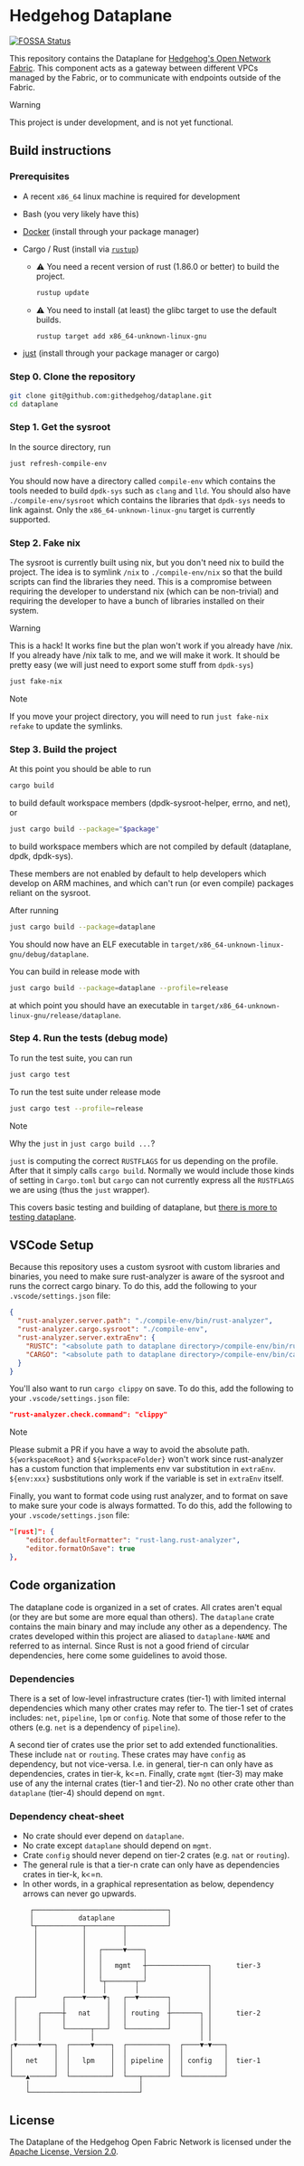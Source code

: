 # Hedgehog Dataplane
[![FOSSA Status](https://app.fossa.com/api/projects/custom%2B43661%2Fgithub.com%2Fgithedgehog%2Fdataplane.svg?type=shield)](https://app.fossa.com/projects/custom%2B43661%2Fgithub.com%2Fgithedgehog%2Fdataplane?ref=badge_shield)


This repository contains the Dataplane for [Hedgehog's Open Network
Fabric][fabric-docs]. This component acts as a gateway between different VPCs
managed by the Fabric, or to communicate with endpoints outside of the Fabric.

> [!WARNING]
> This project is under development, and is not yet functional.

[fabric-docs]: https://docs.githedgehog.com

## Build instructions

### Prerequisites

- A recent `x86_64` linux machine is required for development
- Bash (you very likely have this)
- [Docker][docker] (install through your package manager)
- Cargo / Rust (install via [`rustup`][rustup])

  * :warning: You need a recent version of rust (1.86.0 or better) to build the project.

    ```bash
    rustup update
    ```
  * :warning: You need to install (at least) the glibc target to use the default builds.

    ```bash
    rustup target add x86_64-unknown-linux-gnu
    ```

- [just][just] (install through your package manager or cargo)

[docker]: https://www.docker.com/
[rustup]: https://rustup.rs/
[just]: https://github.com/casey/just

### Step 0. Clone the repository

```bash
git clone git@github.com:githedgehog/dataplane.git
cd dataplane
```

### Step 1. Get the sysroot

In the source directory, run

```bash
just refresh-compile-env
```

You should now have a directory called `compile-env` which contains the tools needed to build `dpdk-sys` such as `clang` and `lld`.
You should also have `./compile-env/sysroot` which contains the libraries that `dpdk-sys` needs to link against.
Only the `x86_64-unknown-linux-gnu` target is currently supported.

### Step 2. Fake nix

The sysroot is currently built using nix, but you don't need nix to build the project.
The idea is to symlink `/nix` to `./compile-env/nix` so that the build scripts can find the libraries they need.
This is a compromise between requiring the developer to understand nix (which can be non-trivial) and requiring the developer to have a bunch of libraries installed on their system.

> [!WARNING]
> This is a hack!
> It works fine but the plan won't work if you already have /nix.
> If you already have /nix talk to me, and we will make it work.
> It should be pretty easy (we will just need to export some stuff
> from `dpdk-sys`)

```bash
just fake-nix
```

> [!NOTE]
> If you move your project directory, you will need to run `just fake-nix refake` to update the symlinks.

### Step 3. Build the project

At this point you should be able to run

```bash
cargo build
```

to build default workspace members (dpdk-sysroot-helper, errno, and net), or

```bash
just cargo build --package="$package"
```

to build workspace members which are not compiled by default (dataplane, dpdk, dpdk-sys).

These members are not enabled by default to help developers which develop on ARM machines, and which can't run (or even compile) packages reliant on the sysroot.

After running

```bash
just cargo build --package=dataplane
```

You should now have an ELF executable in `target/x86_64-unknown-linux-gnu/debug/dataplane`.

You can build in release mode with

```bash
just cargo build --package=dataplane --profile=release
```

at which point you should have an executable in `target/x86_64-unknown-linux-gnu/release/dataplane`.

### Step 4. Run the tests (debug mode)

To run the test suite, you can run

```bash
just cargo test
```

To run the test suite under release mode

```bash
just cargo test --profile=release
```

> [!NOTE]
> Why the `just` in `just cargo build ...`?
>
> `just` is computing the correct `RUSTFLAGS` for us depending on the profile.
> After that it simply calls `cargo build`.
> Normally we would include those kinds of setting in `Cargo.toml` but `cargo` can not currently express all the `RUSTFLAGS` we are using (thus the `just` wrapper).

This covers basic testing and building of dataplane, but [there is more to testing dataplane](./testing.md).

## VSCode Setup

Because this repository uses a custom sysroot with custom libraries and binaries, you need to make sure rust-analyzer is aware of the sysroot and runs the correct cargo binary.
To do this, add the following to your `.vscode/settings.json` file:

```json
{
  "rust-analyzer.server.path": "./compile-env/bin/rust-analyzer",
  "rust-analyzer.cargo.sysroot": "./compile-env",
  "rust-analyzer.server.extraEnv": {
    "RUSTC": "<absolute path to dataplane directory>/compile-env/bin/rustc",
    "CARGO": "<absolute path to dataplane directory>/compile-env/bin/cargo"
  }
}
```

You'll also want to run `cargo clippy` on save.
To do this, add the following to your `.vscode/settings.json` file:

```json
"rust-analyzer.check.command": "clippy"
```

> [!NOTE]
> Please submit a PR if you have a way to avoid the absolute path.
> `${workspaceRoot}` and `${workspaceFolder}` won't work since rust-analyzer has a custom function that implements env var substitution in `extraEnv`.
> `${env:xxx}` susbstitutions only work if the variable is set in `extraEnv` itself.

Finally, you want to format code using rust analyzer, and to format on save to make sure your code is always formatted.
To do this, add the following to your `.vscode/settings.json` file:
```json
"[rust]": {
    "editor.defaultFormatter": "rust-lang.rust-analyzer",
    "editor.formatOnSave": true
},
```

## Code organization

The dataplane code is organized in a set of crates. All crates aren't equal (or they are but some are more equal than others).
The `dataplane` crate contains the main binary and may include any other as a dependency. The crates developed within this project
are aliased to `dataplane-NAME` and referred to as internal. Since Rust is not a good friend of circular dependencies, here come some guidelines to avoid those.

### Dependencies

There is a set of low-level infrastructure crates (tier-1) with limited internal dependencies which many other crates may refer to.
The tier-1 set of crates includes: `net`, `pipeline`, `lpm` or `config`. Note that some of those refer to the others (e.g. `net` is a dependency of `pipeline`).

A second tier of crates use the prior set to add extended functionalities. These include `nat` or `routing`. These crates may have `config` as
dependency, but not vice-versa. I.e. in general, tier-n can only have as  dependencies, crates in tier-k, k<=n.
Finally, crate `mgmt` (tier-3) may make use of any the internal crates (tier-1 and tier-2). No  no other crate other than `dataplane` (tier-4) should
depend on `mgmt`.

### Dependency cheat-sheet
 * No crate should ever depend on `dataplane`.
 * No crate except `dataplane` should depend on `mgmt`.
 * Crate `config` should never depend on tier-2 crates (e.g. `nat` or `routing`).
 * The general rule is that a tier-n crate can only have as dependencies crates in tier-k, k<=n.
 * In other words, in a graphical representation as below, dependency arrows can never go upwards.


```
     ┌─────────────────────────────────┐
     │           dataplane             │
     └┬───────────┬─────────┬──────────┘
      │           │         │
      │           │         │
      │           │   ┌─────▼────┐
      │           │   │          │
      │           │   │   mgmt   ┼───────────────┐      tier-3
      │           │   │          │               │
      │           │   └┬───────┬─┘               │
      │           │    │       │                 │
 ┌────┘      ┌────▼────▼┐   ┌──▼───────┐         │
 │           │          │   │          │         │
 │     ┌─────┼   nat    │   │ routing  ┼───────┐ │      tier-2
 │     │     │          │   │          │       │ │
 │     │     └──────┬───┘   └──────────┘       │ │
 │     │            │                          │ │
┌▼─────▼───┐  ┌─────▼────┐  ┌──────────┐  ┌────▼─▼───┐
│          │  │          │  │          │  │          │
│   net    │  │   lpm    │  │ pipeline │  │ config   │  tier-1
│          │  │          │  │          │  │          │
└───▲──────┘  └──────────┘  └───┬──────┘  └──────────┘
    │                           │
    └───────────────────────────┘
```
 



## License

The Dataplane of the Hedgehog Open Fabric Network is licensed under the
[Apache License, Version 2.0](LICENSE).
